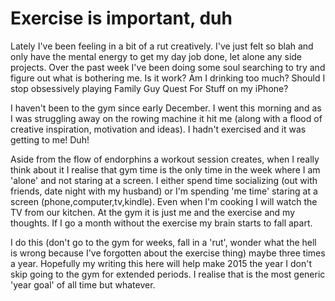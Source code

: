
# Exercise is important, duh

Lately I've been feeling in a bit of a rut creatively. I've just felt so blah and only have the mental energy to get my day job done, let alone any side projects. Over the past week I've been doing some soul searching to try and figure out what is bothering me. Is it work? Am I drinking too much? Should I stop obsessively playing Family Guy Quest For Stuff on my iPhone?

I haven't been to the gym since early December. I went this morning and as I was struggling away on the rowing machine it hit me (along with a flood of creative inspiration, motivation and ideas). I hadn't exercised and it was getting to me! Duh!

Aside from the flow of endorphins a workout session creates, when I really think about it I realise that gym time is the only time in the week where I am 'alone' and not staring at a screen. I either spend time socializing (out with friends, date night with my husband) or I'm spending 'me time' staring at a screen (phone,computer,tv,kindle). Even when I'm cooking I will watch the TV from our kitchen. At the gym it is just me and the exercise and my thoughts. If I go a month without the exercise my brain starts to fall apart.  

I do this (don't go to the gym for weeks, fall in a 'rut', wonder what the hell is wrong because I've forgotten about the exercise thing) maybe three times a year. Hopefully my writing this here will help make 2015 the year I don't skip going to the gym for extended periods. I realise that is the most generic 'year goal' of all time but whatever.
